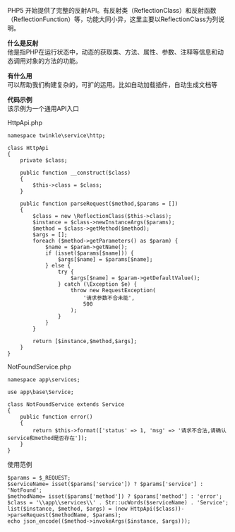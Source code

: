 PHP5 开始提供了完整的反射API。有反射类（ReflectionClass）和反射函数（ReflectionFunction）等，功能大同小异，这里主要以ReflectionClass为列说明。

**什么是反射**  
他是指PHP在运行状态中，动态的获取类、方法、属性、参数、注释等信息和动态调用对象的方法的功能。

**有什么用**  
可以帮助我们构建复杂的，可扩的运用。比如自动加载插件，自动生成文档等

**代码示例**  
该示例为一个通用API入口

HttpApi.php

```
namespace twinkle\service\http;

class HttpApi
{
    private $class;

    public function __construct($class)
    {
        $this->class = $class;
    }

    public function parseRequest($method,$params = [])
    {
        $class = new \ReflectionClass($this->class);
        $instance = $class->newInstanceArgs($params);
        $method = $class->getMethod($method);
        $args = [];
        foreach ($method->getParameters() as $param) {
            $name = $param->getName();
            if (isset($params[$name])) {
                $args[$name] = $params[$name];
            } else {
                try {
                    $args[$name] = $param->getDefaultValue();
                } catch (\Exception $e) {
                    throw new RequestException(
                        '请求参数不合未能',
                        500
                    );
                }
            }
        }

        return [$instance,$method,$args];
    }
}
```

NotFoundService.php

```
namespace app\services;

use app\base\Service;

class NotFoundService extends Service
{
    public function error()
    {
        return $this->format(['status' => 1, 'msg' => '请求不合法,请确认service和method是否存在']);
    }
}
```

使用范例

```
$params = $_REQUEST;
$serviceName= isset($params['service']) ? $params['service'] : 'NotFound';
$methodName= isset($params['method']) ? $params['method'] : 'error';
$class = '\\app\\services\\' . Str::ucWords($serviceName) . 'Service';
list($instance, $method, $args) = (new HttpApi($class))->parseRequest($methodName, $params);
echo json_encode(($method->invokeArgs($instance, $args)));
```